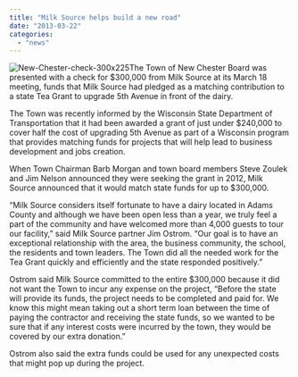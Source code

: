 ```yaml
---
title: "Milk Source helps build a new road"
date: "2013-03-22"
categories: 
  - "news"
---
```


![New-Chester-check-300x225](http://ecbiz137.inmotionhosting.com/~insigh40/milksource.com/wp-content/uploads/2013/10/New-Chester-check-300x225.jpg)The Town of New Chester Board was presented with a check for $300,000 from Milk Source at its March 18 meeting, funds that Milk Source had pledged as a matching contribution to a state Tea Grant to upgrade 5th Avenue in front of the dairy.

The Town was recently informed by the Wisconsin State Department of Transportation that it had been awarded a grant of just under $240,000 to cover half the cost of upgrading 5th Avenue as part of a Wisconsin program that provides matching funds for projects that will help lead to business development and jobs creation.

When Town Chairman Barb Morgan and town board members Steve Zoulek and Jim Nelson announced they were seeking the grant in 2012, Milk Source announced that it would match state funds for up to $300,000.

“Milk Source considers itself fortunate to have a dairy located in Adams County and although we have been open less than a year, we truly feel a part of the community and have welcomed more than 4,000 guests to tour our facility,” said Milk Source partner Jim Ostrom. “Our goal is to have an exceptional relationship with the area, the business community, the school, the residents and town leaders. The Town did all the needed work for the Tea Grant quickly and efficiently and the state responded positively.”

Ostrom said Milk Source committed to the entire $300,000 because it did not want the Town to incur any expense on the project, “Before the state will provide its funds, the project needs to be completed and paid for. We know this might mean taking out a short term loan between the time of paying the contractor and receiving the state funds, so we wanted to be sure that if any interest costs were incurred by the town, they would be covered by our extra donation.”

Ostrom also said the extra funds could be used for any unexpected costs that might pop up during the project.
